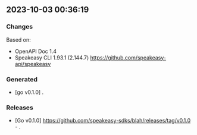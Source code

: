 

## 2023-10-03 00:36:19
### Changes
Based on:
- OpenAPI Doc 1.4 
- Speakeasy CLI 1.93.1 (2.144.7) https://github.com/speakeasy-api/speakeasy
### Generated
- [go v0.1.0] .
### Releases
- [Go v0.1.0] https://github.com/speakeasy-sdks/blah/releases/tag/v0.1.0 - .